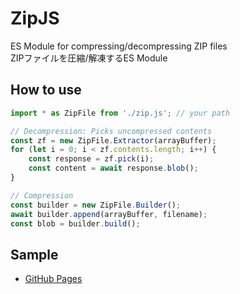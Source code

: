ZipJS
===

ES Module for compressing/decompressing ZIP files\
ZIPファイルを圧縮/解凍するES Module

## How to use

```js
import * as ZipFile from './zip.js'; // your path

// Decompression: Picks uncompressed contents
const zf = new ZipFile.Extractor(arrayBuffer);
for (let i = 0; i < zf.contents.length; i++) {
    const response = zf.pick(i);
    const content = await response.blob();
}

// Compression
const builder = new ZipFile.Builder();
await builder.append(arrayBuffer, filename);
const blob = builder.build();
```

## Sample

- [GitHub Pages](https://ys-j.github.io/ZipJS/)

